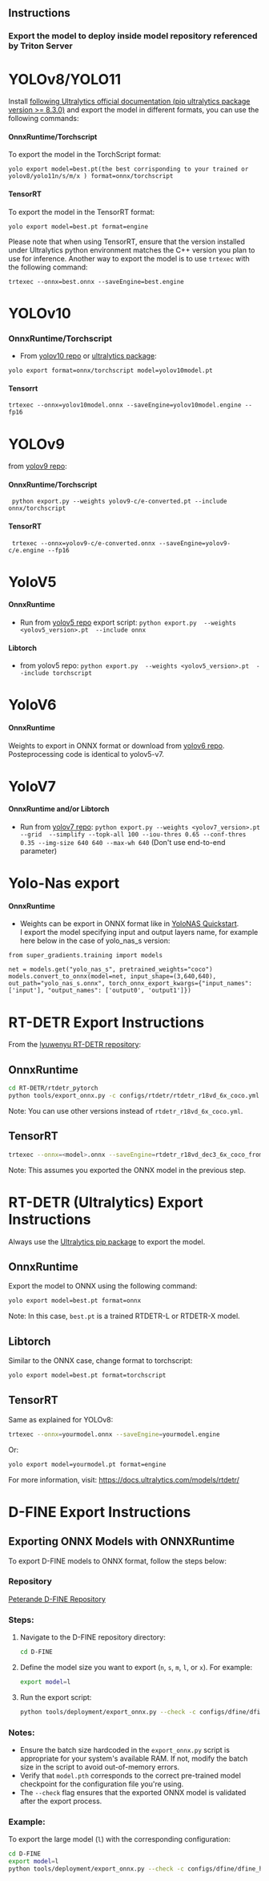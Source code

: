 ## Instructions

### Export the model to deploy inside model repository referenced by Triton Server

# YOLOv8/YOLO11
Install  [following Ultralytics official documentation (pip ultralytics package version >= 8.3.0)](https://docs.ultralytics.com/quickstart/) and export the model in different formats, you can use the following commands:

#### OnnxRuntime/Torchscript

To export the model in the TorchScript format:

```
yolo export model=best.pt(the best corrisponding to your trained or yolov8/yolo11n/s/m/x ) format=onnx/torchscript
```

#### TensorRT

To export the model in the TensorRT format:

```
yolo export model=best.pt format=engine
```

Please note that when using TensorRT, ensure that the version installed under Ultralytics python environment matches the C++ version you plan to use for inference. Another way to export the model is to use `trtexec` with the following command:

```
trtexec --onnx=best.onnx --saveEngine=best.engine
```

# YOLOv10
### OnnxRuntime/Torchscript
* From [yolov10 repo](https://github.com/THU-MIG/yolov10) or [ultralytics package](https://pypi.org/project/ultralytics/):
```
yolo export format=onnx/torchscript model=yolov10model.pt

```

#### Tensorrt
```
trtexec --onnx=yolov10model.onnx --saveEngine=yolov10model.engine --fp16
```


# YOLOv9
from [yolov9 repo](https://github.com/WongKinYiu/yolov9):
#### OnnxRuntime/Torchscript
```
 python export.py --weights yolov9-c/e-converted.pt --include onnx/torchscript
```

#### TensorRT
```
 trtexec --onnx=yolov9-c/e-converted.onnx --saveEngine=yolov9-c/e.engine --fp16
```



# YoloV5 
#### OnnxRuntime
* Run from [yolov5 repo](https://github.com/ultralytics/yolov5/issues/251) export script:  ```python export.py  --weights <yolov5_version>.pt  --include onnx```

#### Libtorch
* from yolov5 repo: ```python export.py  --weights <yolov5_version>.pt  --include torchscript```

# YoloV6
#### OnnxRuntime
Weights to export in ONNX format or download from [yolov6 repo](https://github.com/meituan/YOLOv6/tree/main/deploy/ONNX). Posteprocessing code is identical to yolov5-v7.


# YoloV7
#### OnnxRuntime and/or Libtorch
* Run from [yolov7 repo](https://github.com/WongKinYiu/yolov7#export): ```python export.py --weights <yolov7_version>.pt --grid  --simplify --topk-all 100 --iou-thres 0.65 --conf-thres 0.35 --img-size 640 640 --max-wh 640``` (Don't use end-to-end parameter)


# Yolo-Nas export 
#### OnnxRuntime
* Weights can be export in ONNX format like in [YoloNAS Quickstart](https://github.com/Deci-AI/super-gradients/blob/master/documentation/source/YoloNASQuickstart.md#export-to-onnx).  
I export the model specifying input and output layers name, for example here below in the case of yolo_nas_s version:
```
from super_gradients.training import models

net = models.get("yolo_nas_s", pretrained_weights="coco")
models.convert_to_onnx(model=net, input_shape=(3,640,640), out_path="yolo_nas_s.onnx", torch_onnx_export_kwargs={"input_names": ['input'], "output_names": ['output0', 'output1']})
```


# RT-DETR Export Instructions

From the [lyuwenyu RT-DETR repository](https://github.com/lyuwenyu/RT-DETR/tree/main/rtdetr_pytorch):

## OnnxRuntime
```bash
cd RT-DETR/rtdetr_pytorch
python tools/export_onnx.py -c configs/rtdetr/rtdetr_r18vd_6x_coco.yml -r path/to/checkpoint --check
```
Note: You can use other versions instead of `rtdetr_r18vd_6x_coco.yml`.

## TensorRT
```bash
trtexec --onnx=<model>.onnx --saveEngine=rtdetr_r18vd_dec3_6x_coco_from_paddle.engine --minShapes=images:1x3x640x640,orig_target_sizes:1x2 --optShapes=images:1x3x640x640,orig_target_sizes:1x2 --maxShapes=images:1x3x640x640,orig_target_sizes:1x2
```
Note: This assumes you exported the ONNX model in the previous step.


# RT-DETR (Ultralytics) Export Instructions

Always use the [Ultralytics pip package](https://docs.ultralytics.com/quickstart/) to export the model.

## OnnxRuntime
Export the model to ONNX using the following command:

```bash
yolo export model=best.pt format=onnx
```
Note: In this case, `best.pt` is a trained RTDETR-L or RTDETR-X model.

## Libtorch
Similar to the ONNX case, change format to torchscript:

```bash
yolo export model=best.pt format=torchscript 
```

## TensorRT
Same as explained for YOLOv8:

```bash
trtexec --onnx=yourmodel.onnx --saveEngine=yourmodel.engine
```

Or:

```bash
yolo export model=yourmodel.pt format=engine
```

For more information, visit: https://docs.ultralytics.com/models/rtdetr/


# **D-FINE Export Instructions**  

## **Exporting ONNX Models with ONNXRuntime**  
To export D-FINE models to ONNX format, follow the steps below:  

### **Repository**  
[Peterande D-FINE Repository](https://github.com/Peterande/D-FINE)  

### **Steps:**  
1. Navigate to the D-FINE repository directory:  
   ```bash
   cd D-FINE
   ```  

2. Define the model size you want to export (`n`, `s`, `m`, `l`, or `x`). For example:  
   ```bash
   export model=l
   ```  

3. Run the export script:  
   ```bash
   python tools/deployment/export_onnx.py --check -c configs/dfine/dfine_hgnetv2_${model}_coco.yml -r model.pth
   ```  

### **Notes:**  
- Ensure the batch size hardcoded in the `export_onnx.py` script is appropriate for your system's available RAM. If not, modify the batch size in the script to avoid out-of-memory errors.  
- Verify that `model.pth` corresponds to the correct pre-trained model checkpoint for the configuration file you're using.  
- The `--check` flag ensures that the exported ONNX model is validated after the export process.  

### **Example:**  
To export the large model (`l`) with the corresponding configuration:  
```bash
cd D-FINE
export model=l
python tools/deployment/export_onnx.py --check -c configs/dfine/dfine_hgnetv2_l_coco.yml -r model.pth
```  
